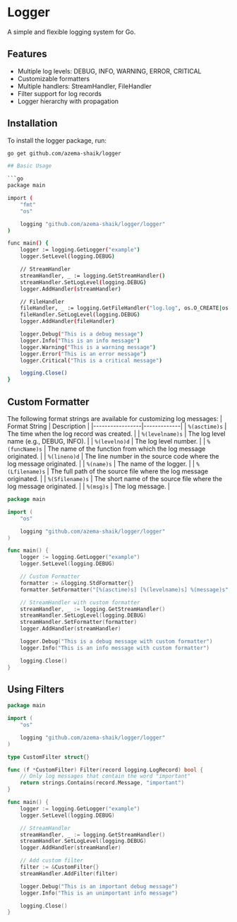 # Logger

A simple and flexible logging system for Go.

## Features

- Multiple log levels: DEBUG, INFO, WARNING, ERROR, CRITICAL
- Customizable formatters
- Multiple handlers: StreamHandler, FileHandler
- Filter support for log records
- Logger hierarchy with propagation

## Installation

To install the logger package, run:

```sh
go get github.com/azema-shaik/logger

## Basic Usage

```go
package main

import (
    "fmt"
    "os"

    logging "github.com/azema-shaik/logger/logger"
)

func main() {
    logger := logging.GetLogger("example")
    logger.SetLevel(logging.DEBUG)

    // StreamHandler
    streamHandler, _ := logging.GetStreamHandler()
    streamHandler.SetLogLevel(logging.DEBUG)
    logger.AddHandler(streamHandler)

    // FileHandler
    fileHandler, _ := logging.GetFileHandler("log.log", os.O_CREATE|os.O_APPEND|os.O_WRONLY, 0666)
    fileHandler.SetLogLevel(logging.DEBUG)
    logger.AddHandler(fileHandler)

    logger.Debug("This is a debug message")
    logger.Info("This is an info message")
    logger.Warning("This is a warning message")
    logger.Error("This is an error message")
    logger.Critical("This is a critical message")

    logging.Close()
}
```

## Custom Formatter
The following format strings are available for customizing log messages:
| Format String    | Description |
|-----------------|-------------|
| `%(asctime)s`   | The time when the log record was created. |
| `%(levelname)s` | The log level name (e.g., DEBUG, INFO). |
| `%(levelno)d`   | The log level number. |
| `%(funcName)s`  | The name of the function from which the log message originated. |
| `%(lineno)d`    | The line number in the source code where the log message originated. |
| `%(name)s`      | The name of the logger. |
| `%(Lfilename)s` | The full path of the source file where the log message originated. |
| `%(Sfilename)s` | The short name of the source file where the log message originated. |
| `%(msg)s`       | The log message. |

```go
package main

import (
    "os"

    logging "github.com/azema-shaik/logger/logger"
)

func main() {
    logger := logging.GetLogger("example")
    logger.SetLevel(logging.DEBUG)

    // Custom Formatter
    formatter := &logging.StdFormatter{}
    formatter.SetFormatter("[%(asctime)s] [%(levelname)s] %(message)s", "2006-01-02 15:04:05")

    // StreamHandler with custom formatter
    streamHandler, _ := logging.GetStreamHandler()
    streamHandler.SetLogLevel(logging.DEBUG)
    streamHandler.SetFormatter(formatter)
    logger.AddHandler(streamHandler)

    logger.Debug("This is a debug message with custom formatter")
    logger.Info("This is an info message with custom formatter")

    logging.Close()
}
```

## Using Filters
```go
package main

import (
    "os"

    logging "github.com/azema-shaik/logger/logger"
)

type CustomFilter struct{}

func (f *CustomFilter) Filter(record logging.LogRecord) bool {
    // Only log messages that contain the word "important"
    return strings.Contains(record.Message, "important")
}

func main() {
    logger := logging.GetLogger("example")
    logger.SetLevel(logging.DEBUG)

    // StreamHandler
    streamHandler, _ := logging.GetStreamHandler()
    streamHandler.SetLogLevel(logging.DEBUG)
    logger.AddHandler(streamHandler)

    // Add custom filter
    filter := &CustomFilter{}
    streamHandler.AddFilter(filter)

    logger.Debug("This is an important debug message")
    logger.Info("This is an unimportant info message")

    logging.Close()
}
```